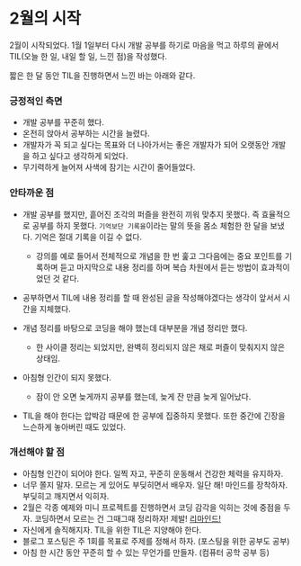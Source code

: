 # 2월의 시작

2월이 시작되었다. 1월 1일부터 다시 개발 공부를 하기로 마음을 먹고 하루의 끝에서 TIL(오늘 한 일, 내일 할 일, 느낀 점)을 작성했다.

짧은 한 달 동안 TIL을 진행하면서 느낀 바는 아래와 같다.

### 긍정적인 측면

- 개발 공부를 꾸준히 했다.
- 온전히 앉아서 공부하는 시간을 늘렸다.
- 개발자가 꼭 되고 싶다는 목표와 더 나아가서는 좋은 개발자가 되어 오랫동안 개발을 하고 싶다고 생각하게 되었다.
- 무기력하게 늘어져 사색에 잠기는 시간이 줄어들었다.

### 안타까운 점

- 개발 공부를 했지만, 흩어진 조각의 퍼즐을 완전히 끼워 맞추지 못했다. 즉 효율적으로 공부를 하지 못했다. `기억보단 기록을`이라는 말의 뜻을 몸소 체험한 한 달을 보냈다. 기억은 절대 기록을 이길 수 없다.
  - 강의를 예로 들어서 전체적으로 개념을 한 번 훑고 그다음에는 중요 포인트를 기록하며 듣고 마지막으로 내용 정리를 하며 복습 차원에서 듣는 방법이 효과적이었던 것 같다.
- 공부하면서 TIL에 내용 정리를 할 때 완성된 글을 작성해야겠다는 생각이 앞서서 시간을 지체했다.
- 개념 정리를 바탕으로 코딩을 해야 했는데 대부분을 개념 정리만 했다.
  - 한 사이클 정리는 되었지만, 완벽히 정리되지 않은 채로 퍼즐이 맞춰지지 않은 상태임.
- 아침형 인간이 되지 못했다.

  - 잠이 안 오면 늦게까지 공부를 했는데, 늦게 잔 만큼 늦게 일어났다.

- TIL을 해야 한다는 압박감 때문에 한 공부에 집중하지 못했다. 또한 중간에 긴장을 느슨하게 놓아버린 때도 있었다.

### 개선해야 할 점

- 아침형 인간이 되어야 한다. 일찍 자고, 꾸준히 운동해서 건강한 체력을 유지하자.
- 너무 쫄지 말자. 모르는 게 있어도 부딪히면서 배우자. 일단 해! 마인드를 장착하자. 부딪히고 깨지면서 익히자.
- 2월은 각종 예제와 미니 프로젝트를 진행하면서 코딩 감각을 익히는 것에 중점을 두자. 코딩하면서 모르는 건 그때그때 정리하자! 제발! [리마인드!](<https://github.com/sunghyunjeonme/TIL/blob/master/TIL%20(Today%20I%20Learned)/January/210102_TIL.md>)
- 자신에게 솔직해지자. TIL을 위한 TIL은 지양해야 한다.
- 블로그 포스팅은 주 1회를 목표로 주제를 정해서 하자. (포스팅을 위한 공부도 공부)
- 아침 한 시간 동안 꾸준히 할 수 있는 무언가를 만들자. (컴퓨터 공학 공부 등)
